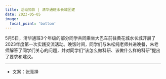 ```yaml
---
title: 活动掠影 | 清华通班水长城团建
date: 2023-05-05
image:
  focal_point: 'bottom'
---
```


5月5日，清华通班3个年级的部分同学共同乘坐大巴车前往黄花城水长城开展了2023年度第一次实践交流活动。晚饭时间，同学们与朱松纯老师共进晚餐，朱老师解答了同学们关心的问题，并对同学们“该怎么做科研、该做什么样的科研”提出了要求和建议。

---

- 文案：张竞择